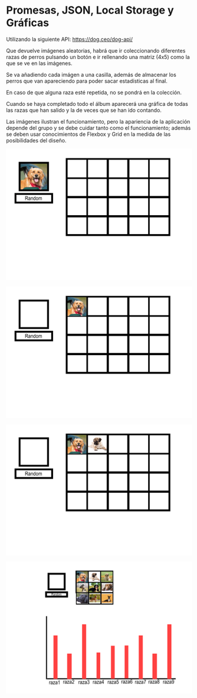 # Promesas, JSON, Local Storage y Gráficas 

Utilizando la siguiente API: https://dog.ceo/dog-api/ 

Que devuelve imágenes aleatorias, habrá que ir coleccionando diferentes razas de perros pulsando un botón e ir rellenando una matriz (4x5) como la que se ve en las imágenes.

Se va añadiendo cada imágen a una casilla, además de almacenar los perros que van apareciendo para poder sacar estadísticas al final.

En caso de que alguna raza esté repetida, no se pondrá en la colección.

Cuando se haya completado todo el álbum aparecerá una gráfica de todas las razas que han salido y la de veces que se han ido contando.

Las imágenes ilustran el funcionamiento, pero la apariencia de la aplicación depende del grupo y se debe cuidar tanto como el funcionamiento; además se deben usar conocimientos de Flexbox y Grid en la medida de las posibilidades del diseño.


![img](../assets/clase45/1.png)

![img](../assets/clase45/2.png)

![img](../assets/clase45/3.png)

![img](../assets/clase45/4.jpg)
